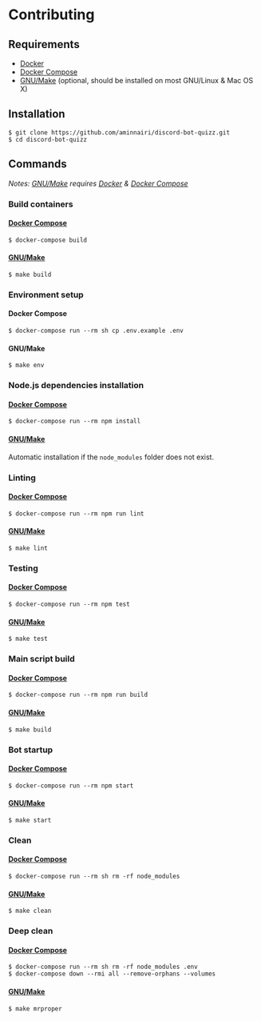 # Contributing

## Requirements

- [Docker][Docker]
- [Docker Compose][Docker Compose]
- [GNU/Make][GNU/Make] (optional, should be installed on most GNU/Linux & Mac OS X)

## Installation

```console
$ git clone https://github.com/aminnairi/discord-bot-quizz.git
$ cd discord-bot-quizz
```

## Commands

*Notes: [GNU/Make][GNU/Make] requires [Docker][Docker] & [Docker Compose][Docker Compose]*

### Build containers

#### [Docker Compose][Docker Compose]

```console
$ docker-compose build
```

#### [GNU/Make][GNU/Make]

```console
$ make build
```

### Environment setup

#### Docker Compose

```console
$ docker-compose run --rm sh cp .env.example .env
```

#### GNU/Make

```console
$ make env
```

### Node.js dependencies installation

#### [Docker Compose][Docker Compose]

```console
$ docker-compose run --rm npm install
```

#### [GNU/Make][GNU/Make]

Automatic installation if the `node_modules` folder does not exist.

### Linting

#### [Docker Compose][Docker Compose]

```console
$ docker-compose run --rm npm run lint
```

#### [GNU/Make][GNU/Make]

```console
$ make lint
```

### Testing

#### [Docker Compose][Docker Compose]

```console
$ docker-compose run --rm npm test
```

#### [GNU/Make][GNU/Make]

```console
$ make test
```

### Main script build

#### [Docker Compose][Docker Compose]

```console
$ docker-compose run --rm npm run build
```

#### [GNU/Make][GNU/Make]

```console
$ make build
```

### Bot startup

#### [Docker Compose][Docker Compose]

```console
$ docker-compose run --rm npm start
```

#### [GNU/Make][GNU/Make]

```console
$ make start
```

### Clean

#### [Docker Compose][Docker Compose]

```console
$ docker-compose run --rm sh rm -rf node_modules
```

#### [GNU/Make][GNU/Make]

```console
$ make clean
```

[Docker]: https://www.docker.com/
[Docker Compose]: https://docs.docker.com/compose/
[GNU/Make]: https://www.gnu.org/software/make/

### Deep clean

#### [Docker Compose][Docker Compose]

```console
$ docker-compose run --rm sh rm -rf node_modules .env
$ docker-compose down --rmi all --remove-orphans --volumes
```

#### [GNU/Make][GNU/Make]

```console
$ make mrproper
```
